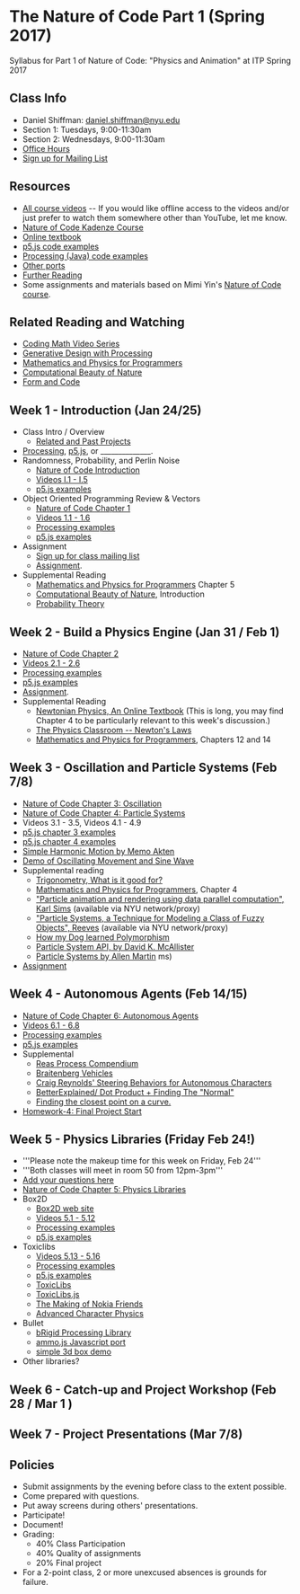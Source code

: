 The Nature of Code Part 1 (Spring 2017)
======================================

Syllabus for Part 1 of Nature of Code: "Physics and Animation" at ITP Spring 2017

Class Info
----------
* Daniel Shiffman: daniel.shiffman@nyu.edu
* Section 1: Tuesdays, 9:00-11:30am
* Section 2: Wednesdays, 9:00-11:30am
* [Office Hours](https://itp.nyu.edu/inwiki/Signup/Shiffman)
* [Sign up for Mailing List](https://groups.google.com/a/itp.nyu.edu/forum/#!forum/natureofcode)

Resources
---------
* [All course videos](https://www.youtube.com/user/shiffman/playlists?view=50&sort=dd&shelf_id=6) -- If you would like offline access to the videos and/or just prefer to watch them somewhere other than YouTube, let me know.
* [Nature of Code Kadenze Course](https://www.kadenze.com/courses/the-nature-of-code/info)
* [Online textbook](http://natureofcode.com/book/)
* [p5.js code examples](https://github.com/shiffman/The-Nature-of-Code-Examples-p5.js)
* [Processing (Java) code examples](https://github.com/shiffman/The-Nature-of-Code-Examples)
* [Other ports](https://github.com/shiffman/The-Nature-of-Code-Examples/blob/master/README.md)
* [Further Reading](http://natureofcode.com/book/further-reading/)
* Some assignments and materials based on Mimi Yin's [Nature of Code course](https://github.com/mimiyin/Nature-of-Code-S-16/).

Related Reading and Watching
----------------------------
* [Coding Math Video Series](http://www.youtube.com/user/codingmath)
* [Generative Design with Processing](http://www.amazon.com/gp/product/1616890770/ref=as_li_ss_tl?ie=UTF8&camp=1789&creative=390957&creativeASIN=1616890770&linkCode=as2&tag=natureofcode-20)
* [Mathematics and Physics for Programmers](http://www.amazon.com/gp/product/1435457331/ref=as_li_ss_tl?ie=UTF8&camp=1789&creative=390957&creativeASIN=1435457331&linkCode=as2&tag=learniproces-20)
* [Computational Beauty of Nature](http://www.amazon.com/gp/product/0262561271/ref=as_li_ss_tl?ie=UTF8&camp=1789&creative=390957&creativeASIN=0262561271&linkCode=as2&tag=natureofcode-20)
* [Form and Code](http://formandcode.com/)

Week 1 - Introduction (Jan 24/25)
-------------------------------
* Class Intro / Overview
    * [Related and Past Projects](https://github.com/shiffman/The-Nature-of-Code-S14/wiki/Nature-of-Code-Related-and-Past-Projects)
* [Processing](http://www.processing.org), [p5.js](http://p5js.org), or ______________.
* Randomness, Probability, and Perlin Noise
    * [Nature of Code Introduction](http://natureofcode.com/book/introduction/)
    * [Videos I.1 - I.5](https://www.youtube.com/playlist?list=PLRqwX-V7Uu6YVljJvFRCyRM6mmF5wMPeE)
    * [p5.js examples](https://github.com/shiffman/The-Nature-of-Code-Examples-p5.js/tree/master/introduction)
* Object Oriented Programming Review & Vectors
    * [Nature of Code Chapter 1](http://natureofcode.com/book/chapter-1-vectors/)
    * [Videos 1.1 - 1.6](https://www.youtube.com/playlist?list=PLRqwX-V7Uu6ZwSmtE13iJBcoI-r4y7iEc)
    * [Processing examples](https://github.com/shiffman/The-Nature-of-Code-Examples/tree/master/chp1_vectors)
    * [p5.js examples](https://github.com/shiffman/The-Nature-of-Code-Examples-p5.js/tree/master/chp01_vectors)
* Assignment
    * [Sign up for class mailing list](https://groups.google.com/a/itp.nyu.edu/forum/#!forum/natureofcode)
    * [Assignment](https://github.com/shiffman/NOC-S17-1-Physics-Animation/wiki/Homework-1).
 * Supplemental Reading
    * [Mathematics and Physics for Programmers](http://www.amazon.com/gp/product/1584503300/) Chapter 5
    * [Computational Beauty of Nature](http://www.amazon.com/gp/product/0262561271/ref=as_li_ss_tl?ie=UTF8&camp=1789&creative=390957&creativeASIN=0262561271&linkCode=as2&tag=natureofcode-20), Introduction
    * [Probability Theory](http://www.probabilitytheory.info/)

Week 2 - Build a Physics Engine (Jan 31 / Feb 1)
------------------------
* [Nature of Code Chapter 2](http://natureofcode.com/book/chapter-2-forces/)
* [Videos 2.1 - 2.6](https://www.youtube.com/playlist?list=PLRqwX-V7Uu6ZRrqLcQ5BkBKmBLiGD8n4O)
* [Processing examples](https://github.com/shiffman/The-Nature-of-Code-Examples/tree/master/chp02_forces)
* [p5.js examples](https://github.com/shiffman/The-Nature-of-Code-Examples-p5.js/tree/master/chp02_forces)
* [Assignment](https://github.com/shiffman/NOC-S17-1-Physics-Animation/wiki/Homework-2).
* Supplemental Reading
    * [Newtonian Physics, An Online Textbook](http://www.lightandmatter.com/area1book1.html) (This is long, you may find Chapter 4 to be particularly relevant to this week's discussion.)
    * [The Physics Classroom -- Newton's Laws](http://www.physicsclassroom.com/Class/newtlaws/newtltoc.html)
    * [Mathematics and Physics for Programmers](http://www.amazon.com/gp/product/1584503300/), Chapters 12 and 14

Week 3 - Oscillation and Particle Systems (Feb 7/8)
-------------------------------
* [Nature of Code Chapter 3: Oscillation](http://natureofcode.com/book/chapter-3-oscillation/)
* [Nature of Code Chapter 4: Particle Systems](http://natureofcode.com/book/chapter-4-particle-systems/)
* Videos 3.1 - 3.5, Videos 4.1 - 4.9
* [p5.js chapter 3 examples](https://github.com/shiffman/The-Nature-of-Code-Examples-p5.js/tree/master/chp03_oscillation)
* [p5.js chapter 4 examples](https://github.com/shiffman/The-Nature-of-Code-Examples-p5.js/tree/master/chp04_systems)
* [Simple Harmonic Motion by Memo Akten](http://www.memo.tv/simple-harmonic-motion/)
* [Demo of Oscillating Movement and Sine Wave](https://www.youtube.com/watch?v=PhvJcVDuJsY#t=55)
* Supplemental reading
    * [Trigonometry, What is it good for?](http://www.phy6.org/stargaze/Strig1.htm)
    * [Mathematics and Physics for Programmers](http://www.amazon.com/gp/product/1584503300/), Chapter 4
    * ["Particle animation and rendering using data parallel computation", Karl Sims](http://doi.acm.org/10.1145/97879.97923) (available via NYU network/proxy)
    * ["Particle Systems, a Technique for Modeling a Class of Fuzzy Objects", Reeves](http://doi.acm.org/10.1145/357318.357320) (available via NYU network/proxy)
    * [How my Dog learned Polymorphism](http://www.javaranch.com/campfire/StoryPoly.jsp)
    * [Particle System API, by David K. McAllister](http://www.siggraph.org/education/materials/HyperGraph/animation/particle.htm)
    * [Particle Systems by Allen Martin](http://web.cs.wpi.edu/~matt/courses/cs563/talks/psys.html)
ms)
* [Assignment](https://github.com/shiffman/NOC-S17-1-Physics-Animation/wiki/Homework-3)

Week 4 - Autonomous Agents (Feb 14/15)
-----------------------------------
* [Nature of Code Chapter 6: Autonomous Agents](http://natureofcode.com/book/chapter-6-autonomous-agents/)
* [Videos 6.1 - 6.8](https://www.youtube.com/playlist?list=PLRqwX-V7Uu6YHt0dtyf4uiw8tKOxQLvlW)
* [Processing examples](https://github.com/shiffman/The-Nature-of-Code-Examples/tree/master/chp06_agents)
* [p5.js examples](https://github.com/shiffman/The-Nature-of-Code-Examples-p5.js/tree/master/chp06_agents)
* Supplemental
    * [Reas Process Compendium](https://vimeo.com/22955812)
    * [Braitenberg Vehicles](http://books.google.com/books/?id=7KkUAT_q_sQC)
    * [Craig Reynolds' Steering Behaviors for Autonomous Characters](http://www.red3d.com/cwr/steer/)
    * [BetterExplained/ Dot Product + Finding The "Normal"](http://betterexplained.com/articles/vector-calculus-understanding-the-dot-product/)
    * [Finding the closest point on a curve.](http://www.mesacc.edu/~marfv02121/readings/nearest_point/index.html)
* [Homework-4: Final Project Start](https://github.com/shiffman/NOC-S17-1-Physics-Animation/wiki/Project-Step-1)

Week 5 - Physics Libraries (Friday Feb 24!)
---------------------------
* '''Please note the makeup time for this week on Friday, Feb 24'''
* '''Both classes will meet in room 50 from 12pm-3pm'''
* [Add your questions here](https://github.com/shiffman/NOC-S17-1-Physics-Animation/wiki/Questions:-Steering-and-Physics-Engine)
* [Nature of Code Chapter 5: Physics Libraries](http://natureofcode.com/book/chapter-5-physics-libraries/)
* Box2D
    * [Box2D web site](http://box2d.org/)
    * [Videos 5.1 - 5.12](https://www.youtube.com/playlist?list=PLRqwX-V7Uu6akvoNKE4GAxf6ZeBYoJ4uh)
    * [Processing examples](https://github.com/shiffman/The-Nature-of-Code-Examples/tree/master/chp05_libraries/box2d)
    * [p5.js examples](https://github.com/shiffman/The-Nature-of-Code-Examples-p5.js/tree/master/chp05_libraries/box2d-html5)
* Toxiclibs
    * [Videos 5.13 - 5.16](https://www.youtube.com/playlist?list=PLRqwX-V7Uu6akvoNKE4GAxf6ZeBYoJ4uh)
    * [Processing examples](https://github.com/shiffman/The-Nature-of-Code-Examples/tree/master/chp05_libraries/toxiclibs)
    * [p5.js examples](https://github.com/shiffman/The-Nature-of-Code-Examples-p5.js/tree/master/chp05_libraries/toxiclibs)
    * [ToxicLibs](http://toxiclibs.org/)
    * [ToxicLibs.js](http://haptic-data.com/toxiclibsjs/)
    * [The Making of Nokia Friends](https://vimeo.com/1472427)
    * [Advanced Character Physics](http://www.gamasutra.com/resource_guide/20030121/jacobson_pfv.htm)
* Bullet
    * [bRigid Processing Library](http://www.lab-eds.org/bRigid)
    * [ammo.js Javascript port](https://github.com/kripken/ammo.js/)
    * [simple 3d box demo](https://github.com/shiffman/The-Nature-of-Code-Examples/tree/master/chp5_physicslibraries/bRigid_jBullet)
* Other libraries?

Week 6 - Catch-up and Project Workshop (Feb 28 / Mar 1 )
------------------------------

Week 7 - Project Presentations (Mar 7/8)
------------------------------

Policies
-----------------------------------------------
* Submit assignments by the evening before class to the extent possible.
* Come prepared with questions.
* Put away screens during others' presentations.
* Participate!
* Document!
* Grading:
   * 40% Class Participation
   * 40% Quality of assignments
   * 20% Final project
* For a 2-point class, 2 or more unexcused absences is grounds for failure.
